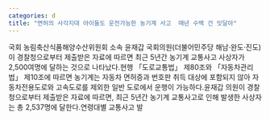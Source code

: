 ```yaml
---
categories: d
title: "면허의 사각지대 아이들도 운전가능한 농기계 사고  매년 수백 건 잇달아"
---
```

국회 농림축산식품해양수산위원회 소속 윤재갑 국회의원(더불어민주당 해남·완도·진도)이 경찰청으로부터 제출받은 자료에 따르면 최근 5년간 농기계 교통사고 사상자가 2,500여명에 달하는 것으로 나타났다.현행 「도로교통법」 제80조와 「자동차관리법」 제10조에 따르면 농기계는 자동차 면허증과 번호판 취득 대상에 포함되지 않아 자동차전용도로와 고속도로를 제외한 일반 도로에서 운행이 가능하다.윤재갑 의원이 경찰청으로부터 제출받은 자료에 따르면, 최근 5년간 농기계 교통사고로 인해 발생한 사상자는 총 2,537명에 달한다.연령대별 교통사고 발
